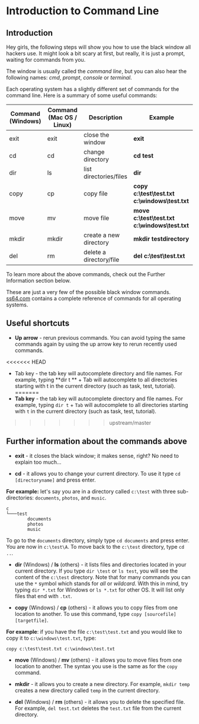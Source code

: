 # Introduction to Command Line


## Introduction
Hey girls, the following steps will show you how to use the black window all hackers use. It might look a bit scary at first, but really, it is just a prompt, waiting for commands from you.

The window is usually called the *command line*, but you can also hear the following names: *cmd*, *prompt*, *console* or *terminal*.

Each operating system has a slightly different set of commands for the command line. Here is a summary of some useful commands:

| Command (Windows)      | Command (Mac OS / Linux)    | Description | Example|
| ------------- |-----------|-------------| -----|
| exit    | exit | close the window | **exit** |
| cd      | cd   | change directory      |   **cd test** |
| dir     | ls   |list directories/files      | **dir** |
| copy    | cp   | copy file | **copy c:\test\test.txt c:\windows\test.txt** |
| move | mv | move file | **move c:\test\test.txt c:\windows\test.txt** |
| mkdir | mkdir | create a new directory | **mkdir testdirectory** |
|del | rm | delete a directory/file | **del c:\test\test.txt**
To learn more about the above commands,  check out the Further Information section below.

These are just a very few of the possible black window commands.
[ss64.com](http://ss64.com) contains a complete reference of commands for all operating systems.

## Useful shortcuts

* **Up arrow** - rerun previous commands.  You can avoid typing the same commands again by using the up arrow key to rerun recently used commands.


<<<<<<< HEAD
* Tab key - the tab key will autocomplete directory and file names. For example, typing **dir t ** + Tab will autocomplete to all directories starting with t in the current directory (such as task, test, tutorial).
=======
* **Tab key** - the tab key will autocomplete directory and file names. For example, typing `dir t` + `Tab` will autocomplete to all directories starting with `t` in the current directory (such as task, test, tutorial).
>>>>>>> upstream/master


## Further information about the commands above

* **exit** - it closes the black window; it makes sense, right? No need to explain too much...


* **cd** - it allows you to change your current directory. To use it type `cd [directoryname]` and press enter.

**For example:** let's say you are in a directory called `c:\test` with three sub-directories: `documents`, `photos`, and `music`.

    c
    └───test
            documents
            photos
            music

To go to the `documents` directory, simply type `cd documents` and press enter. You are now in `c:\test\A`. To move back to the `c:\test` directory, type `cd ..`.


* **dir** (Windows) / **ls** (others) - it lists files and directories located in your current directory. If you type `dir \test` or `ls test`, you will see the content of the `c:\test` directory.
Note that for many commands you can use the `*` symbol which stands for *all* or *wildcard*. With this in mind, try typing `dir *.txt` for Windows or `ls *.txt` for other OS. It will list only files that end with `.txt`.


* **copy** (Windows) / **cp** (others) - it allows you to copy files from one location to another. To use this command, type `copy [sourcefile] [targetfile]`.

**For example**: if you have the file `c:\test\test.txt` and you would like to copy it to `c:\windows\test.txt`, type:

    copy c:\test\test.txt c:\windows\test.txt


* **move** (Windows) / **mv** (others) - it allows you to move files from one location to another. The syntax you use is the same as for the `copy` command.


* **mkdir** - it allows you to create a new directory.  For example, `mkdir temp` creates a new directory called `temp` in the current directory.


* **del** (Windows) / **rm** (others) - it allows you to delete the specified file.  For example, `del test.txt` deletes the `test.txt` file from the current directory.







